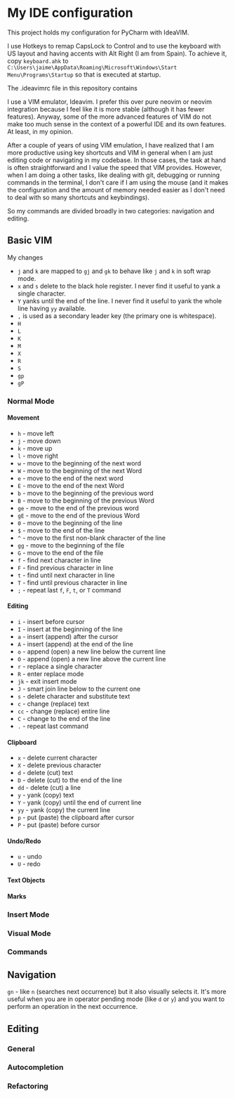 # My IDE configuration

This project holds my configuration for PyCharm with IdeaVIM.

I use Hotkeys to remap CapsLock to Control and to use the keyboard with US layout and having accents with Alt Right (I am from Spain). To achieve it, copy `keyboard.ahk` to `C:\Users\jaime\AppData\Roaming\Microsoft\Windows\Start Menu\Programs\Startup` so that is executed at startup.

The .ideavimrc file in this repository contains 

I use a VIM emulator, Ideavim. I prefer this over pure neovim or neovim integration because I feel like it is more stable (although it has fewer features). Anyway, some of the more advanced features of VIM do not make too much sense in the context of a powerful IDE and its own features. At least, in my opinion. 

After a couple of years of using VIM emulation, I have realized that I am more productive using key shortcuts and VIM in general when I am just editing code or navigating in my codebase. In those cases, the task at hand is often straightforward and I value the speed that VIM provides. However, when I am doing a other tasks, like dealing with git, debugging or running commands in the terminal, I don't care if I am using the mouse (and it makes the configuration and the amount of memory needed easier as I don't need to deal with so many shortcuts and keybindings).

So my commands are divided broadly in two categories: navigation and editing. 

## Basic VIM 

My changes
* `j` and `k` are mapped to `gj` and `gk` to behave like `j` and `k` in soft wrap mode.
* `x` and `s` delete to the black hole register. I never find it useful to yank a single character. 
* `Y` yanks until the end of the line. I never find it useful to yank the whole line having `yy` available.
* `,` is used as a secondary leader key (the primary one is whitespace).
* `H`
* `L`
* `K`
* `M`
* `X`
* `R`
* `S`
* `gp`
* `gP`

### Normal Mode

#### Movement

* `h` - move left
* `j` - move down
* `k` - move up
* `l` - move right
* `w` - move to the beginning of the next word
* `W` - move to the beginning of the next Word
* `e` - move to the end of the next word
* `E` - move to the end of the next Word
* `b` - move to the beginning of the previous word
* `B` - move to the beginning of the previous Word
* `ge` - move to the end of the previous word
* `gE` - move to the end of the previous Word
* `0` - move to the beginning of the line
* `$` - move to the end of the line
* `^` - move to the first non-blank character of the line
* `gg` - move to the beginning of the file
* `G` - move to the end of the file
* `f` - find next character in line
* `F` - find previous character in line
* `t` - find until next character in line
* `T` - find until previous character in line
* `;` - repeat last `f`, `F`, `t`, or `T` command

#### Editing
* `i` - insert before cursor
* `I` - insert at the beginning of the line
* `a` - insert (append) after the cursor
* `A` - insert (append) at the end of the line
* `o` - append (open) a new line below the current line
* `O` - append (open) a new line above the current line
* `r` - replace a single character
* `R` - enter replace mode
* `jk` - exit insert mode
* `J` - smart join line below to the current one 
* `s` - delete character and substitute text
* `c` - change (replace) text
* `cc` - change (replace) entire line
* `C` - change to the end of the line
* `.` - repeat last command

#### Clipboard
* `x` - delete current character
* `X` - delete previous character
* `d` - delete (cut) text
* `D` - delete (cut) to the end of the line
* `dd` - delete (cut) a line
* `y` - yank (copy) text
* `Y` - yank (copy) until the end of current line
* `yy` - yank (copy) the current line
* `p` - put (paste) the clipboard after cursor
* `P` - put (paste) before cursor

#### Undo/Redo
* `u` - undo
* `U` - redo 

#### Text Objects

#### Marks


### Insert Mode

### Visual Mode

### Commands

## Navigation

`gn` - like `n` (searches next occurrence) but it also visually selects it. It's more useful when you are in operator pending mode (like `d` or `y`) and you want to perform an operation in the next occurrence.

## Editing

### General

### Autocompletion

### Refactoring